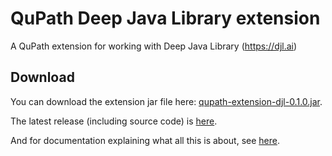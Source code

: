 # QuPath Deep Java Library extension

A QuPath extension for working with Deep Java Library (https://djl.ai)

## Download

You can download the extension jar file here: [qupath-extension-djl-0.1.0.jar](https://github.com/qupath/qupath-extension-djl/releases/download/v0.1.0/qupath-extension-djl-0.1.0.jar).

The latest release (including source code) is [here](https://github.com/qupath/qupath-extension-djl/releases/latest).

And for documentation explaining what all this is about, see [here](https://qupath.readthedocs.io/en/0.4/docs/deep/djl.html).
